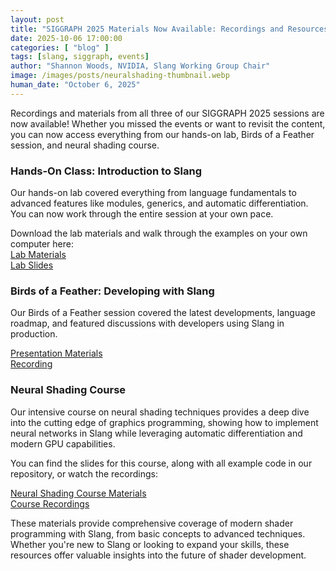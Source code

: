 ```yaml
---
layout: post
title: "SIGGRAPH 2025 Materials Now Available: Recordings and Resources from Our Events"
date: 2025-10-06 17:00:00
categories: [ "blog" ]
tags: [slang, siggraph, events]
author: "Shannon Woods, NVIDIA, Slang Working Group Chair"
image: /images/posts/neuralshading-thumbnail.webp
human_date: "October 6, 2025"
---
```


Recordings and materials from all three of our SIGGRAPH 2025 sessions are now available! Whether you missed the events or want to revisit the content, you can now access everything from our hands-on lab, Birds of a Feather session, and neural shading course.

### Hands-On Class: Introduction to Slang

Our hands-on lab covered everything from language fundamentals to advanced features like modules, generics, and automatic differentiation. You can now work through the entire session at your own pace.

Download the lab materials and walk through the examples on your own computer here:\
[Lab Materials](https://developer.download.nvidia.com/ProGraphics/nvpro-samples/SlangLab/Lab.zip)\
[Lab Slides](https://developer.download.nvidia.com/ProGraphics/nvpro-samples/SlangLab/Slides.pdf)

### Birds of a Feather: Developing with Slang

Our Birds of a Feather session covered the latest developments, language roadmap, and featured discussions with developers using Slang in production.

[Presentation Materials](https://www.khronos.org/assets/uploads/developers/presentations/Slang_BOF_SIGGRAPH_2025.pdf)\
[Recording](https://www.youtube.com/watch?v=Y7uBfTxFnnA)

### Neural Shading Course

Our intensive course on neural shading techniques provides a deep dive into the cutting edge of graphics programming, showing how to implement neural networks in Slang while leveraging automatic differentiation and modern GPU capabilities.

You can find the slides for this course, along with all example code in our repository, or watch the recordings:

[Neural Shading Course Materials](https://github.com/shader-slang/neural-shading-s25)\
[Course Recordings](https://youtube.com/playlist?list=PLPTS9gmXL0u_BA3bG67IYQHgrMl48Xml3&si=-b5OVpGnqywCvfHA)

These materials provide comprehensive coverage of modern shader programming with Slang, from basic concepts to advanced techniques. Whether you're new to Slang or looking to expand your skills, these resources offer valuable insights into the future of shader development.
